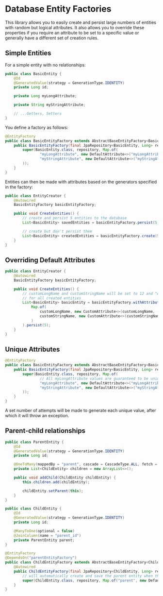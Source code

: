 # Database Entity Factories

This library allows you to easily create and persist large numbers of entities with random but logical attributes. It
also allows you to override these properties if you require an attribute to be set to a specific value or generally have
a different set of creation rules.

## Simple Entities

For a simple entity with no relationships:

```java
public class BasicEntity {
    @Id
    @GeneratedValue(strategy = GenerationType.IDENTITY)
    private Long id;

    private Long myLongAttribute;

    private String myStringAttribute;

    // ...Getters, Setters
}
```

You define a factory as follows:

```java
@EntityFactory
public class BasicEntityFactory extends AbstractBaseEntityFactory<BasicEntity> {
    public BasicEntityFactory(final JpaRepository<BasicEntity, Long> repository) {
        super(BasicEntity.class, repository, Map.of(
                "myLongAttribute", new DefaultAttribute<>("myLongAttribute", () -> AbstractBaseEntityFactory.faker.number().numberBetween(1L, 5L)),
                "myStringAttribute", new DefaultAttribute<>("myStringAttribute", () -> AbstractBaseEntityFactory.faker.lorem().sentence())
        ));
    }
}
```

Entities can then be made with attributes based on the generators specified in the factory:

```java
public class EntityCreator {
    @Autowired
    BasicEntityFactory basicEntityFactory;

    public void CreateEntities() {
        // create and persist 5 entities to the database
        List<BasicEntity> savedEntities = basicEntityFactory.persist(5);

        // create but don't persist them
        List<BasicEntity> createdEntities = basicEntityFactory.create(5);
    }
}
```

## Overriding Default Attributes
```java
public class EntityCreator {
    @Autowired
    BasicEntityFactory basicEntityFactory;

    public void CreateEntities() {
        // customLongName and customStringName will be set to 12 and "A custom string value"
        // for all created entities
        List<BasicEntity> basicEntity = basicEntityFactory.withAttributes(
            Map.of(
                customLongName, new CustomAttribute<>(customLongName, () -> 12L),
                customStringName, new CustomAttribute<>(customStringName, () -> "A custom string value")
            )
        ).persist(5);
    }
}
```
## Unique Attributes
```java
@EntityFactory
public class BasicEntityFactory extends AbstractBaseEntityFactory<BasicEntity> {
    public BasicEntityFactory(final JpaRepository<BasicEntity, Long> repository) {
        super(BasicEntity.class, repository, Map.of(
                // All myLongAttribute values are guaranteed to be unique
                "myLongAttribute", new DefaultAttribute<>("myLongAttribute", () -> AbstractBaseEntityFactory.faker.number().numberBetween(1L, 5L), true),
                "myStringAttribute", new DefaultAttribute<>("myStringAttribute", () -> AbstractBaseEntityFactory.faker.lorem().sentence())
        ));
    }
}
```
A set number of attempts will be made to generate each unique value, after which it will throw an exception.
## Parent-child relationships
```java
public class ParentEntity {
    @Id
    @GeneratedValue(strategy = GenerationType.IDENTITY)
    private Long id;

    @OneToMany(mappedBy = "parent", cascade = CascadeType.ALL, fetch = FetchType.LAZY)
    private List<ChildEntity> children = new ArrayList<>();

    public void addChild(ChildEntity childEntity) {
        this.children.add(childEntity);

        childEntity.setParent(this);
    }
}

public class ChildEntity {
    @Id
    @GeneratedValue(strategy = GenerationType.IDENTITY)
    private Long id;

    @ManyToOne(optional = false)
    @JoinColumn(name = "parent_id")
    private ParentEntity parent;
}

@EntityFactory
@DependsOn("parentEntityFactory")
public class ChildEntityFactory extends AbstractBaseEntityFactory<ChildEntity> {
    @Autowired
    public ChildEntityFactory(final JpaRepository<ChildEntity, Long> repository, ParentEntityFactory parentEntityFactory) {
        // will automatically create and save the parent entity when the factory is used to create a child entity
        super(ChildEntity.class, repository, Map.of("parent", new DefaultAttribute<>("parent", parentEntityFactory::create)));
    }
}
```
